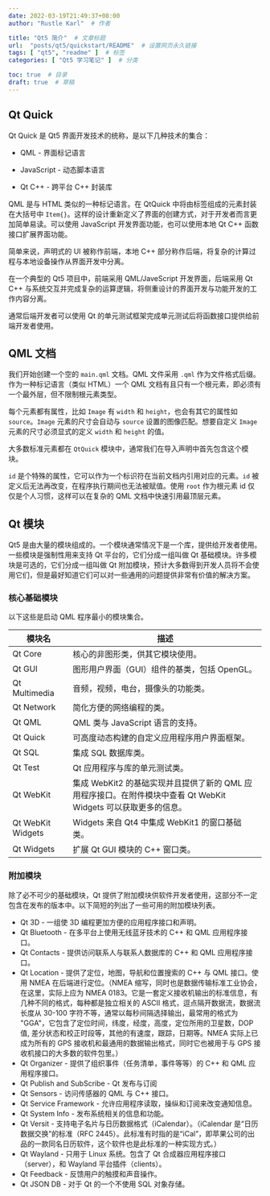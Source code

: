 ```yaml
---
date: 2022-03-19T21:49:37+08:00
author: "Rustle Karl"  # 作者

title: "Qt5 简介"  # 文章标题
url:  "posts/qt5/quickstart/README"  # 设置网页永久链接
tags: [ "qt5", "readme" ]  # 标签
categories: [ "Qt5 学习笔记" ]  # 分类

toc: true  # 目录
draft: true  # 草稿
---
```


## Qt Quick

Qt Quick 是 Qt5 界面开发技术的统称，是以下几种技术的集合：

* QML - 界面标记语言

* JavaScript - 动态脚本语言

* Qt C++ - 跨平台 C++ 封装库

QML 是与 HTML 类似的一种标记语言。在 QtQuick 中将由标签组成的元素封装在大括号中 `Item{}`。这样的设计重新定义了界面的创建方式，对于开发者而言更加简单易读。可以使用 JavaScript 开发界面功能，也可以使用本地 Qt C++ 函数接口扩展界面功能。

简单来说，声明式的 UI 被称作前端，本地 C++ 部分称作后端，将复杂的计算过程与本地设备操作从界面开发中分离。

在一个典型的 Qt5 项目中，前端采用 QML/JaveScript 开发界面，后端采用 Qt C++ 与系统交互并完成复杂的运算逻辑，将侧重设计的界面开发与功能开发的工作内容分离。

通常后端开发者可以使用 Qt 的单元测试框架完成单元测试后将函数接口提供给前端开发者使用。

## QML 文档

我们开始创建一个空的 `main.qml` 文档。QML 文件采用 `.qml` 作为文件格式后缀。作为一种标记语言（类似 HTML）一个 QML 文档有且只有一个根元素，即必须有一个最外层，但不限制根元素类型。

每个元素都有属性，比如 `Image` 有 `width` 和 `height`，也会有其它的属性如 `source`。`Image` 元素的尺寸会自动与 `source` 设置的图像匹配。想要自定义 `Image` 元素的尺寸必须显式的定义 `width` 和 `height` 的值。

大多数标准元素都在 `QtQuick` 模块中，通常我们在导入声明中首先包含这个模块。

`id` 是个特殊的属性，它可以作为一个标识符在当前文档内引用对应的元素。`id` 被定义后无法再改变，在程序执行期间也无法被赋值。使用 `root` 作为根元素 id 仅仅是个人习惯，这样可以在复杂的 QML 文档中快速引用最顶层元素。

## Qt 模块

Qt5 是由大量的模块组成的。一个模块通常情况下是一个库，提供给开发者使用。一些模块是强制性用来支持 Qt 平台的，它们分成一组叫做 Qt 基础模块。许多模块是可选的，它们分成一组叫做 Qt 附加模块，预计大多数得到开发人员将不会使用它们，但是最好知道它们可以对一些通用的问题提供非常有价值的解决方案。

### 核心基础模块

以下这些是启动 QML 程序最小的模块集合。

| 模块名 | 描述 |
| -------- | -------- |
| Qt Core | 核心的非图形类，供其它模块使用。 |
| Qt GUI | 图形用户界面（GUI）组件的基类，包括 OpenGL。 |
| Qt Multimedia | 音频，视频，电台，摄像头的功能类。 |
| Qt Network | 简化方便的网络编程的类。 |
| Qt QML | QML 类与 JavaScript 语言的支持。 |
| Qt Quick | 可高度动态构建的自定义应用程序用户界面框架。 |
| Qt SQL | 集成 SQL 数据库类。 |
| Qt Test | Qt 应用程序与库的单元测试类。 |
| Qt WebKit | 集成 WebKit2 的基础实现并且提供了新的 QML 应用程序接口。在附件模块中查看 Qt WebKit Widgets 可以获取更多的信息。|
| Qt WebKit Widgets | Widgets 来自 Qt4 中集成 WebKit1 的窗口基础类。 |
| Qt Widgets | 扩展 Qt GUI 模块的 C++ 窗口类。 |

### 附加模块

除了必不可少的基础模块，Qt 提供了附加模块供软件开发者使用，这部分不一定包含在发布的版本中。以下简短的列出了一些可用的附加模块列表。

* Qt 3D - 一组使 3D 编程更加方便的应用程序接口和声明。
* Qt Bluetooth - 在多平台上使用无线蓝牙技术的 C++ 和 QML 应用程序接口。
* Qt Contacts - 提供访问联系人与联系人数据库的 C++ 和 QML 应用程序接口。
* Qt Location - 提供了定位，地图，导航和位置搜索的 C++ 与 QML 接口。使用 NMEA 在后端进行定位。（NMEA 缩写，同时也是数据传输标准工业协会，在这里，实际上应为 NMEA 0183。它是一套定义接收机输出的标准信息，有几种不同的格式，每种都是独立相关的 ASCII 格式，逗点隔开数据流，数据流长度从 30-100 字符不等，通常以每秒间隔选择输出，最常用的格式为 "GGA"，它包含了定位时间，纬度，经度，高度，定位所用的卫星数，DOP 值, 差分状态和校正时段等，其他的有速度，跟踪，日期等。NMEA 实际上已成为所有的 GPS 接收机和最通用的数据输出格式，同时它也被用于与 GPS 接收机接口的大多数的软件包里。）
* Qt Organizer - 提供了组织事件（任务清单，事件等等）的 C++ 和 QML 应用程序接口。
* Qt Publish and SubScribe - Qt 发布与订阅
* Qt Sensors - 访问传感器的 QML 与 C++ 接口。
* Qt Service Framework - 允许应用程序读取，操纵和订阅来改变通知信息。
* Qt System Info - 发布系统相关的信息和功能。
* Qt Versit - 支持电子名片与日历数据格式（iCalendar）。（iCalendar 是“日历数据交换”的标准（RFC 2445）。此标准有时指的是“iCal”，即苹果公司的出品的一款同名日历软件，这个软件也是此标准的一种实现方式。）
* Qt Wayland - 只用于 Linux 系统。包含了 Qt 合成器应用程序接口（server），和 Wayland 平台插件（clients）。
* Qt Feedback - 反馈用户的触摸和声音操作。
* Qt JSON DB - 对于 Qt 的一个不使用 SQL 对象存储。
